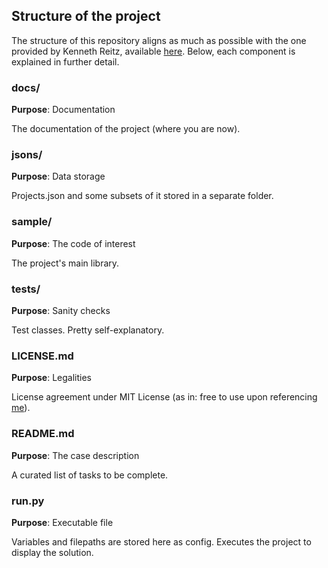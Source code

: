 ## Structure of the project
The structure of this repository aligns as much as possible with the one provided by Kenneth Reitz,
available [here](https://github.com/kennethreitz/samplemod). Below, each component is explained
in further detail.

### docs/
__Purpose__: Documentation

The documentation of the project (where you are now).
### jsons/
__Purpose__: Data storage

Projects.json and some subsets of it stored in a separate folder.
### sample/
__Purpose__: The code of interest

The project's main library.
### tests/
__Purpose__: Sanity checks

Test classes. Pretty self-explanatory.
### LICENSE.md
__Purpose__: Legalities

License agreement under MIT License (as in: free to use upon referencing [me](https://github.com/ohduran)).
### README.md
__Purpose__: The case description

A curated list of tasks to be complete.
### run.py
__Purpose__: Executable file

Variables and filepaths are stored here as config. Executes the project to display the solution.

